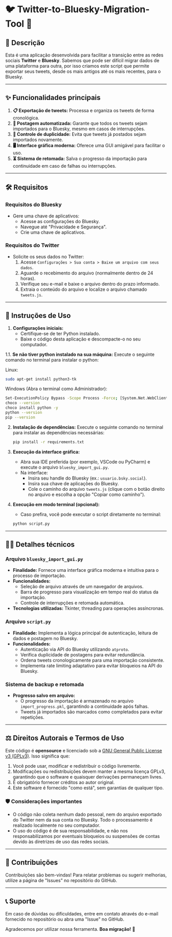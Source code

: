 # 🐦 Twitter-to-Bluesky-Migration-Tool 🌌

## 📜 Descrição
Esta é uma aplicação desenvolvida para facilitar a transição entre as redes sociais **Twitter** e **Bluesky**. Sabemos que pode ser difícil migrar dados de uma plataforma para outra, por isso criamos este script que permite exportar seus tweets, desde os mais antigos até os mais recentes, para o Bluesky.

---

## ✨ Funcionalidades principais

1. **📋 Exportação de tweets:** Processa e organiza os tweets de forma cronológica.
2. **🤖 Postagem automatizada:** Garante que todos os tweets sejam importados para o Bluesky, mesmo em casos de interrupções.
3. **🔄 Controle de duplicidade:** Evita que tweets já postados sejam importados novamente.
4. **🖥️ Interface gráfica moderna:** Oferece uma GUI amigável para facilitar o uso.
5. **⏳ Sistema de retomada:** Salva o progresso da importação para continuidade em caso de falhas ou interrupções.

---

## 🛠️ Requisitos

### Requisitos do Bluesky
- Gere uma chave de aplicativos:
  - Acesse as configurações do Bluesky.
  - Navegue até "Privacidade e Segurança".
  - Crie uma chave de aplicativos.

### Requisitos do Twitter
- Solicite os seus dados no Twitter:
  1. Acesse `Configurações > Sua conta > Baixe um arquivo com seus dados`.
  2. Aguarde o recebimento do arquivo (normalmente dentro de 24 horas).
  3. Verifique seu e-mail e baixe o arquivo dentro do prazo informado.
  4. Extraia o conteúdo do arquivo e localize o arquivo chamado `tweets.js`.

---

## 🚀 Instruções de Uso

1. **Configurações iniciais:**
   - Certifique-se de ter Python instalado.
   - Baixe o código desta aplicação e descompacte-o no seu computador.

1.1. **Se não tiver python instalado na sua máquina:**
   Execute o seguinte comando no terminal para instalar o python:

   Linux:
   ```bash
   sudo apt-get install python3-tk
   ```

  Windows (Abra o terminal como Administrador):
   ```bash
   Set-ExecutionPolicy Bypass -Scope Process -Force; [System.Net.WebClient]::new().DownloadString('https://community.chocolatey.org/install.ps1') | Invoke-Expression
   choco --version
   choco install python -y
   python --version
   pip --version
   ```


2. **Instalação de dependências:**
   Execute o seguinte comando no terminal para instalar as dependências necessárias:
   ```bash
   pip install -r requirements.txt
   ```

3. **Execução da interface gráfica:**
   - Abra sua IDE preferida (por exemplo, VSCode ou PyCharm) e execute o arquivo `bluesky_import_gui.py`.
   - Na interface:
     - Insira seu handle do Bluesky (ex.: `usuario.bsky.social`).
     - Insira sua chave de aplicações do Bluesky.
     - Cole o caminho do arquivo `tweets.js` (clique com o botão direito no arquivo e escolha a opção "Copiar como caminho").

4. **Execução em modo terminal (opcional):**
   - Caso prefira, você pode executar o script diretamente no terminal:
   ```bash
   python script.py
   ```

---

## 🧑‍💻 Detalhes técnicos

### Arquivo `bluesky_import_gui.py`
- **Finalidade:** Fornece uma interface gráfica moderna e intuitiva para o processo de importação.
- **Funcionalidades:**
  - Seleção de arquivo através de um navegador de arquivos.
  - Barra de progresso para visualização em tempo real do status da importação.
  - Controle de interrupções e retomada automática.
- **Tecnologias utilizadas:** Tkinter, threading para operações assíncronas.

### Arquivo `script.py`
- **Finalidade:** Implementa a lógica principal de autenticação, leitura de dados e postagem no Bluesky.
- **Funcionalidades:**
  - Autenticação via API do Bluesky utilizando `atproto`.
  - Verifica duplicidade de postagens para evitar redundância.
  - Ordena tweets cronologicamente para uma importação consistente.
  - Implementa rate limiting adaptativo para evitar bloqueios na API do Bluesky.

### Sistema de backup e retomada
- **Progresso salvo em arquivo:**
  - O progresso da importação é armazenado no arquivo `import_progress.pkl`, garantindo a continuidade após falhas.
  - Tweets já importados são marcados como completados para evitar repetições.

---

## ⚖️ Direitos Autorais e Termos de Uso

Este código é **opensource** e licenciado sob a [GNU General Public License v3 (GPLv3)](https://www.gnu.org/licenses/gpl-3.0.html). Isso significa que:

1. Você pode usar, modificar e redistribuir o código livremente.
2. Modificações ou redistribuições devem manter a mesma licença GPLv3, garantindo que o software e quaisquer derivações permaneçam livres.
3. É obrigatório fornecer créditos ao autor original.
4. Este software é fornecido "como está", sem garantias de qualquer tipo.

### 🛡️ Considerações importantes
- O código não coleta nenhum dado pessoal, nem do arquivo exportado do Twitter nem da sua conta no Bluesky. Todo o processamento é realizado localmente no seu computador.
- O uso do código é de sua responsabilidade, e não nos responsabilizamos por eventuais bloqueios ou suspensões de contas devido às diretrizes de uso das redes sociais.

---

## 🤝 Contribuições
Contribuições são bem-vindas! Para relatar problemas ou sugerir melhorias, utilize a página de "Issues" no repositório do GitHub.

---

## 📞 Suporte
Em caso de dúvidas ou dificuldades, entre em contato através do e-mail fornecido no repositório ou abra uma "Issue" no GitHub.

Agradecemos por utilizar nossa ferramenta. **Boa migração!** 🌟

